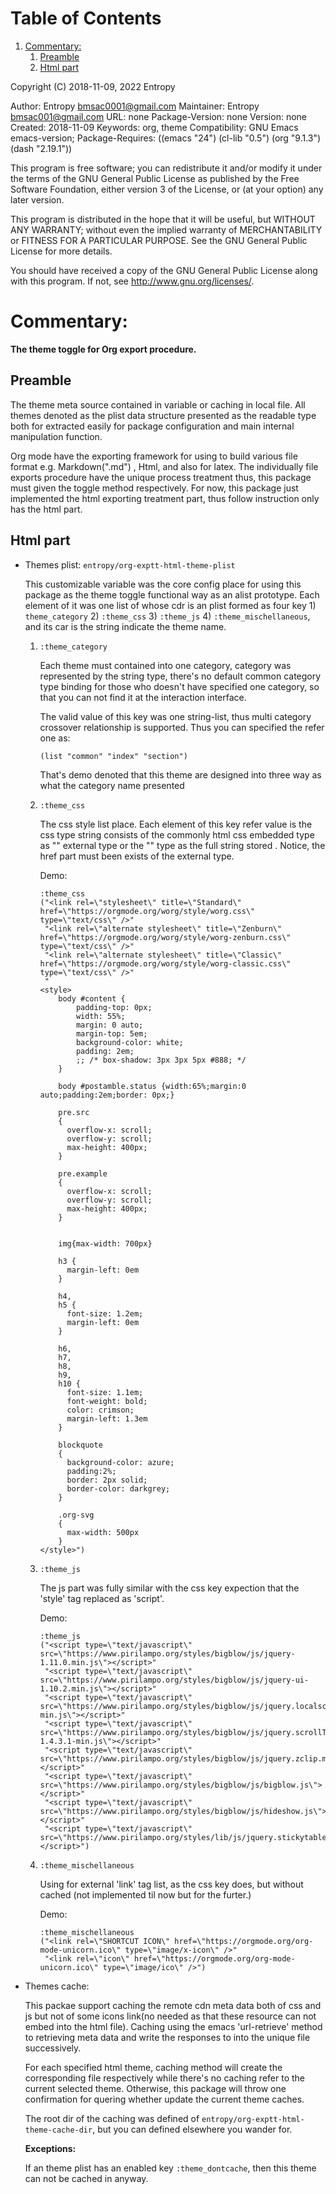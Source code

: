 # Table of Contents

1.  [Commentary:](#org9aa48af)
    1.  [Preamble](#org05b7ade)
    2.  [Html part](#org7080440)

Copyright (C) 2018-11-09, 2022 Entropy

Author:        Entropy <bmsac0001@gmail.com>
Maintainer:    Entropy <bmsac001@gmail.com>
URL:           none
Package-Version: none
Version:       none
Created:       2018-11-09
Keywords:      org, theme
Compatibility: GNU Emacs emacs-version;
Package-Requires: ((emacs "24") (cl-lib "0.5") (org "9.1.3") (dash "2.19.1"))

This program is free software; you can redistribute it and/or modify
it under the terms of the GNU General Public License as published by
the Free Software Foundation, either version 3 of the License, or
(at your option) any later version.

This program is distributed in the hope that it will be useful,
but WITHOUT ANY WARRANTY; without even the implied warranty of
MERCHANTABILITY or FITNESS FOR A PARTICULAR PURPOSE.  See the
GNU General Public License for more details.

You should have received a copy of the GNU General Public License
along with this program.  If not, see <http://www.gnu.org/licenses/>.


<a id="org9aa48af"></a>

# Commentary:

**The theme toggle for Org export procedure.**


<a id="org05b7ade"></a>

## Preamble

The theme meta source contained in variable or caching in local
file. All themes denoted as the plist data structure presented as the
readable type both for extracted easily for package configuration and
main internal manipulation function.

Org mode have the exporting framework for using to build various file
format e.g. Markdown(".md") , Html, and also for latex. The
individually file exports procedure have the unique process treatment
thus, this package must given the toggle method respectively. For now,
this package just implemented the html exporting treatment part, thus
follow instruction only has the html part.


<a id="org7080440"></a>

## Html part

-   Themes plist: `entropy/org-exptt-html-theme-plist`

    This customizable variable was the core config place for using
    this package as the theme toggle functional way as an alist
    prototype. Each element of it was one list of whose cdr is an
    plist formed as four key 1) `theme_category` 2) `:theme_css` 3)
    `:theme_js` 4) `:theme_mischellaneous`, and its car is the
    string indicate the theme name.

    1.  `:theme_category`

        Each theme must contained into one category, category was
        represented by the string type, there's no default common
        category type binding for those who doesn't have specified one
        category, so that you can not find it at the interaction
        interface.

        The valid value of this key was one string-list, thus multi
        category crossover relationship is supported. Thus you can
        specified the refer one as:

            (list "common" "index" "section")

        That's demo denoted that this theme are designed into three way
        as what the category name presented

    2.  `:theme_css`

        The css style list place. Each element of this key refer value is
        the css type string consists of the commonly html css embedded
        type as "<link href="">" external type or the
        "<style>&#x2026;</style>" type as the full string stored . Notice, the
        href part must been exists of the external type.

        Demo:

            :theme_css
            ("<link rel=\"stylesheet\" title=\"Standard\" href=\"https://orgmode.org/worg/style/worg.css\" type=\"text/css\" />"
             "<link rel=\"alternate stylesheet\" title=\"Zenburn\" href=\"https://orgmode.org/worg/style/worg-zenburn.css\" type=\"text/css\" />"
             "<link rel=\"alternate stylesheet\" title=\"Classic\" href=\"https://orgmode.org/worg/style/worg-classic.css\" type=\"text/css\" />"
             "
            <style>
                body #content {
                    padding-top: 0px;
                    width: 55%;
                    margin: 0 auto;
                    margin-top: 5em;
                    background-color: white;
                    padding: 2em;
                    ;; /* box-shadow: 3px 3px 5px #888; */
                }

                body #postamble.status {width:65%;margin:0 auto;padding:2em;border: 0px;}

                pre.src
                {
                  overflow-x: scroll;
                  overflow-y: scroll;
                  max-height: 400px;
                }

                pre.example
                {
                  overflow-x: scroll;
                  overflow-y: scroll;
                  max-height: 400px;
                }


                img{max-width: 700px}

                h3 {
                  margin-left: 0em
                }

                h4,
                h5 {
                  font-size: 1.2em;
                  margin-left: 0em
                }

                h6,
                h7,
                h8,
                h9,
                h10 {
                  font-size: 1.1em;
                  font-weight: bold;
                  color: crimson;
                  margin-left: 1.3em
                }

                blockquote
                {
                  background-color: azure;
                  padding:2%;
                  border: 2px solid;
                  border-color: darkgrey;
                }

                .org-svg
                {
                  max-width: 500px
                }
            </style>")

    3.  `:theme_js`

        The js part was fully similar with the css key expection that the
        'style' tag replaced as 'script'.

        Demo:

            :theme_js
            ("<script type=\"text/javascript\" src=\"https://www.pirilampo.org/styles/bigblow/js/jquery-1.11.0.min.js\"></script>"
             "<script type=\"text/javascript\" src=\"https://www.pirilampo.org/styles/bigblow/js/jquery-ui-1.10.2.min.js\"></script>"
             "<script type=\"text/javascript\" src=\"https://www.pirilampo.org/styles/bigblow/js/jquery.localscroll-min.js\"></script>"
             "<script type=\"text/javascript\" src=\"https://www.pirilampo.org/styles/bigblow/js/jquery.scrollTo-1.4.3.1-min.js\"></script>"
             "<script type=\"text/javascript\" src=\"https://www.pirilampo.org/styles/bigblow/js/jquery.zclip.min.js\"></script>"
             "<script type=\"text/javascript\" src=\"https://www.pirilampo.org/styles/bigblow/js/bigblow.js\"></script>"
             "<script type=\"text/javascript\" src=\"https://www.pirilampo.org/styles/bigblow/js/hideshow.js\"></script>"
             "<script type=\"text/javascript\" src=\"https://www.pirilampo.org/styles/lib/js/jquery.stickytableheaders.min.js\"></script>")

    4.  `:theme_mischellaneous`

        Using for external 'link' tag list, as the css key does, but
        without cached (not implemented til now but for the furter.)

        Demo:

            :theme_mischellaneous
            ("<link rel=\"SHORTCUT ICON\" href=\"https://orgmode.org/org-mode-unicorn.ico\" type=\"image/x-icon\" />"
             "<link rel=\"icon\" href=\"https://orgmode.org/org-mode-unicorn.ico\" type=\"image/ico\" />")

-   Themes cache:

    This packae support caching the remote cdn meta data both of css and
    js but not of some icons link(no needed as that these resource can
    not embed into the html file). Caching using the emacs
    'url-retrieve' method to retrieving meta data and write the
    responses to into the unique file successively.

    For each specified html theme, caching method will create the
    corresponding file respectively while there's no caching refer to
    the current selected theme. Otherwise, this package will throw one
    confirmation for quering whether update the current theme caches.

    The root dir of the caching was defined of
    `entropy/org-exptt-html-theme-cache-dir`, but you can defined
    elsewhere you wander for.

    **Exceptions:**

    If an theme plist has an enabled key `:theme_dontcache`, then
    this theme can not be cached in anyway.


<a id="org3717719"></a>
